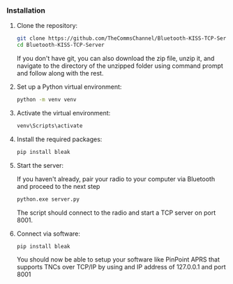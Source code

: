 ### Installation

1. Clone the repository:
   
   ```sh
   git clone https://github.com/TheCommsChannel/Bluetooth-KISS-TCP-Server.git
   cd Bluetooth-KISS-TCP-Server
   ```

   If you don't have git, you can also download the zip file, unzip it, and navigate to the directory of the unzipped folder using command prompt and follow along with the rest.

2. Set up a Python virtual environment:  
   
   ```sh
   python -m venv venv
   ```

3. Activate the virtual environment:  
     
   ```sh
   venv\Scripts\activate  
   ```

4. Install the required packages:  
   
   ```sh
   pip install bleak
   ```

5. Start the server:  

   If you haven't already, pair your radio to your computer via Bluetooth and proceed to the next step
   
   ```sh
   python.exe server.py
   ```

   The script should connect to the radio and start a TCP server on port 8001.

6. Connect via software:  
   
   ```sh
   pip install bleak
   ```
   You should now be able to setup your software like PinPoint APRS that supports TNCs over TCP/IP by using and IP address of 127.0.0.1 and port 8001

